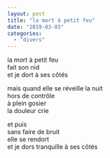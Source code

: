 ```yaml
---
layout: post
title: "la mort à petit feu"
date: "2019-03-03"
categories:
  - "divers"
---
```


la mort à petit feu  
fait son nid  
et je dort à ses côtés  

mais quand elle se réveille la nuit  
hors de contrôle  
à plein gosier  
la douleur crie  

et puis  
sans faire de bruit  
elle se rendort  
et je dors tranquille à ses côtés  
